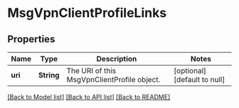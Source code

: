 # MsgVpnClientProfileLinks

## Properties
Name | Type | Description | Notes
------------ | ------------- | ------------- | -------------
**uri** | **String** | The URI of this MsgVpnClientProfile object. | [optional] [default to null]

[[Back to Model list]](../README.md#documentation-for-models) [[Back to API list]](../README.md#documentation-for-api-endpoints) [[Back to README]](../README.md)


